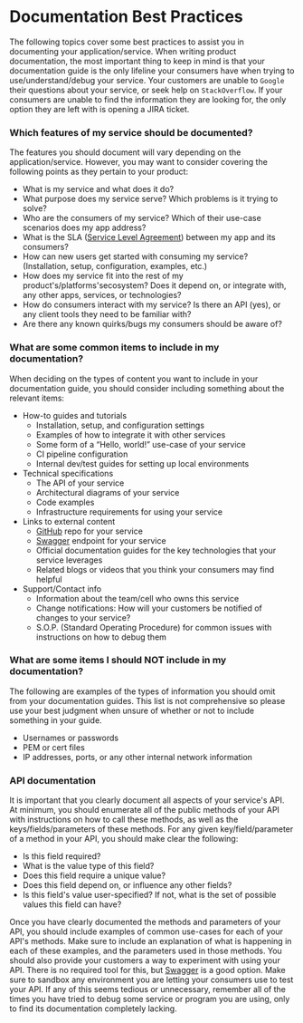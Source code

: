 # Documentation Best Practices

The following topics cover some best practices to assist you in documenting your application/service. When writing product 
documentation, the most important thing to keep in mind is that your documentation guide is the only lifeline your consumers
 have when trying to use/understand/debug your service. Your customers are unable to `Google` their questions about your
 service, or seek help on `StackOverflow`. If your consumers are unable to find the information they are looking for,
 the only option they are left with is opening a JIRA ticket.


### Which features of my service should be documented?
The features you should document will vary depending on the application/service. However, you may want to consider covering the
following points as they pertain to your product:

* What is my service and what does it do?
* What purpose does my service serve? Which problems is it trying to solve?
* Who are the consumers of my service? Which of their use-case scenarios does my app address?
* What is the SLA ([Service Level Agreement](https://www.paloaltonetworks.com/resources/learning-center/what-is-a-service-level-agreement-sla.html)) between my app and its consumers?
* How can new users get started with consuming my service? (Installation, setup, configuration, examples, etc.)
* How does my service fit into the rest of my product's/platforms'secosystem? Does it depend on, or integrate with, any other apps, services, or technologies?
* How do consumers interact with my service? Is there an API (yes), or any client tools they need to be familiar with?
* Are there any known quirks/bugs my consumers should be aware of?

### What are some common items to include in my documentation?
When deciding on the types of content you want to include in your documentation guide, you should consider including
something about the relevant items:

* How-to guides and tutorials
    * Installation, setup, and configuration settings
    * Examples of how to integrate it with other services
    * Some form of a “Hello, world!” use-case of your service
    * CI pipeline configuration
    * Internal dev/test guides for setting up local environments
* Technical specifications
    * The API of your service
    * Architectural diagrams of your service
    * Code examples
    * Infrastructure requirements for using your service
* Links to external content
    * [GitHub](https://github.com) repo for your service
    * [Swagger](http://swagger.io/getting-started/) endpoint for your service
    * Official documentation guides for the key technologies that your service leverages
    * Related blogs or videos that you think your consumers may find helpful
* Support/Contact info
    * Information about the team/cell who owns this service
    * Change notifications: How will your customers be notified of changes to your service?
    * S.O.P. (Standard Operating Procedure) for common issues with instructions on how to debug them


### What are some items I should NOT include in my documentation?
The following are examples of the types of information you should omit from your documentation guides. This list is not
comprehensive so please use your best judgment when unsure of whether or not to include something in your guide.

* Usernames or passwords
* PEM or cert files
* IP addresses, ports, or any other internal network information


### API documentation
It is important that you clearly document all aspects of your service's API. At minimum, you should enumerate all of
the public methods of your API with instructions on how to call these methods, as well as the keys/fields/parameters of
these methods. For any given key/field/parameter of a method in your API, you should make clear the following:

* Is this field required?
* What is the value type of this field?
* Does this field require a unique value?
* Does this field depend on, or influence any other fields?
* Is this field's value user-specified? If not, what is the set of possible values this field can have?

Once you have clearly documented the methods and parameters of your API, you should include examples of common
use-cases for each of your API's methods. Make sure to include an explanation of what is happening in each of these examples,
and the parameters used in those methods. You should also provide your customers a way to experiment with using
your API. There is no required tool for this, but [Swagger](http://swagger.io/getting-started/) is a good option. Make sure
to sandbox any environment you are letting your consumers use to test your API. If any of this seems tedious or unnecessary, remember
all of the times you have tried to debug some service or program you are using, only to find its documentation completely lacking.

